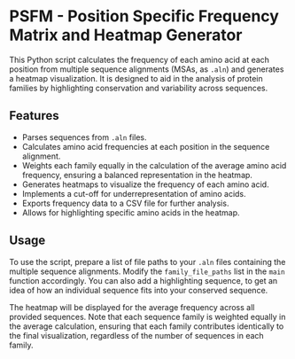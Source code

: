 # PSFM - Position Specific Frequency Matrix and Heatmap Generator

This Python script calculates the frequency of each amino acid at each position from multiple sequence alignments (MSAs, as `.aln`) and generates a heatmap visualization. It is designed to aid in the analysis of protein families by highlighting conservation and variability across sequences.

## Features

- Parses sequences from `.aln` files.
- Calculates amino acid frequencies at each position in the sequence alignment.
- Weights each family equally in the calculation of the average amino acid frequency, ensuring a balanced representation in the heatmap.
- Generates heatmaps to visualize the frequency of each amino acid.
- Implements a cut-off for underrepresentation of amino acids.
- Exports frequency data to a CSV file for further analysis.
- Allows for highlighting specific amino acids in the heatmap.

## Usage

To use the script, prepare a list of file paths to your `.aln` files containing the multiple sequence alignments. Modify the `family_file_paths` list in the `main` function accordingly. You can also add a highlighting sequence, to get an idea of how an individual sequence fits into your conserved sequence.

The heatmap will be displayed for the average frequency across all provided sequences. Note that each sequence family is weighted equally in the average calculation, ensuring that each family contributes identically to the final visualization, regardless of the number of sequences in each family.

